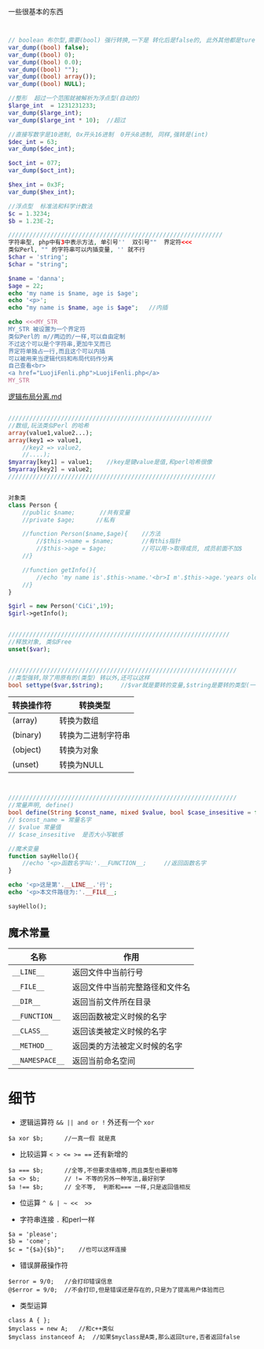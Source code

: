 一些很基本的东西
```php


// boolean 布尔型,需要(bool) 强行转换,一下是 转化后是false的, 此外其他都是ture
var_dump((bool) false);
var_dump((bool) 0);
var_dump((bool) 0.0);
var_dump((bool) "");
var_dump((bool) array());
var_dump((bool) NULL);

//整形  超过一个范围就被解析为浮点型(自动的)
$large_int  = 1231231233;
var_dump($large_int);
var_dump($large_int * 10);  //超过

//直接写数字是10进制, 0x开头16进制  0开头8进制, 同样,强转是(int)
$dec_int = 63;
var_dump($dec_int);

$oct_int = 077;
var_dump($oct_int);

$hex_int = 0x3F;
var_dump($hex_int);

//浮点型  标准法和科学计数法
$c = 1.3234;
$b = 1.23E-2;

/////////////////////////////////////////////////////////////
字符串型, php中有3中表示方法, 单引号''  双引号""  界定符<<<
类似Perl, "" 的字符串可以内插变量, '' 就不行
$char = 'string';
$char = "string";

$name = 'danna';
$age = 22;
echo 'my name is $name, age is $age';
echo '<p>';
echo "my name is $name, age is $age";   //内插

echo <<<MY_STR
MY_STR 被设置为一个界定符
类似Perl的 m//两边的/一样,可以自由定制
不过这个可以是个字符串,更加牛叉而已
界定符单独占一行,而且这个可以内插
可以被用来当逻辑代码和布局代码作分离
自己查看<br>
<a href="LuojiFenli.php">LuojiFenli.php</a>
MY_STR
```

<a href="./逻辑布局分离.md">逻辑布局分离.md</a>

```php

//////////////////////////////////////////////////////////
//数组,玩法类似Perl 的哈希
array(value1,value2...);
array(key1 => value1,
    //key2 => value2,
    //....);
$myarray[key1] = value1;    //key是键value是值,和perl哈希很像
$myarray[key2] = value2;
///////////////////////////////////////////////////////////


对象类
class Person {
    //public $name;       //共有变量
    //private $age;      //私有

    //function Person($name,$age){    //方法
        //$this->name = $name;        //有this指针
        //$this->age = $age;          //可以用->取得成员, 成员前面不加$
    //}

    //function getInfo(){
        //echo 'my name is'.$this->name.'<br>I m'.$this->age.'years old';
    //}
}

$girl = new Person('CiCi',19);
$girl->getInfo();


///////////////////////////////////////////////////////////////
//释放对象, 类似Free
unset($var);


/////////////////////////////////////////////////////////////////
//类型强转,除了用原有的(类型) 转以外,还可以这样
bool settype($var,$string);     //$var就是要转的变量,$string是要转的类型(一个字符串表示),成功返回ture,失败返回false
```

|转换操作符|转换类型|
|---|---|
| (array) | 转换为数组 |
| (binary) | 转换为二进制字符串 | 
| (object) | 转换为对象  |
| (unset) | 转换为NULL  |


```php


/////////////////////////////////////////////////////////////////
//常量声明, define()
bool define(String $const_name, mixed $value, bool $case_insesitive = false);
// $const_name = 常量名字
// $value 常量值
// $case_insesitive  是否大小写敏感

//魔术变量
function sayHello(){
    //echo '<p>函数名字叫:'.__FUNCTION__;     //返回函数名字
} 

echo '<p>这是第'.__LINE__.'行';
echo '<p>本文件路径为:'.__FILE__;

sayHello();


```

## 魔术常量
|名称|作用|
|---|---|
|`__LINE__`|返回文件中当前行号|
|`__FILE__`|返回文件中当前完整路径和文件名|
|`__DIR__`|返回当前文件所在目录|
|`__FUNCTION__`|返回函数被定义时候的名字|
|`__CLASS__`|返回该类被定义时候的名字|
|`__METHOD__`|返回类的方法被定义时候的名字|
|`__NAMESPACE__`|返回当前命名空间|

# 细节

* 逻辑运算符 `&& || and or !` 外还有一个 `xor`

```
$a xor $b;      //一真一假 就是真
```

* 比较运算    `< > <= >= ==` 还有新增的

```
$a === $b;      //全等,不但要求值相等,而且类型也要相等
$a <> $b;       // != 不等的另外一种写法,最好别学
$a !== $b;      // 全不等,  判断和=== 一样,只是返回值相反
```

* 位运算 `^ & | ~ <<  >>`

* 字符串连接 `.` 和perl一样

```
$a = 'please';
$b = 'come';
$c = "{$a}{$b}";    //也可以这样连接
```

* 错误屏蔽操作符

```
$error = 9/0;   //会打印错误信息
@$error = 9/0;  //不会打印,但是错误还是存在的,只是为了提高用户体验而已
```

* 类型运算

```
class A { };
$myclass = new A;   //和c++类似
$myclass instanceof A;  //如果$myclass是A类,那么返回ture,否者返回false
```
